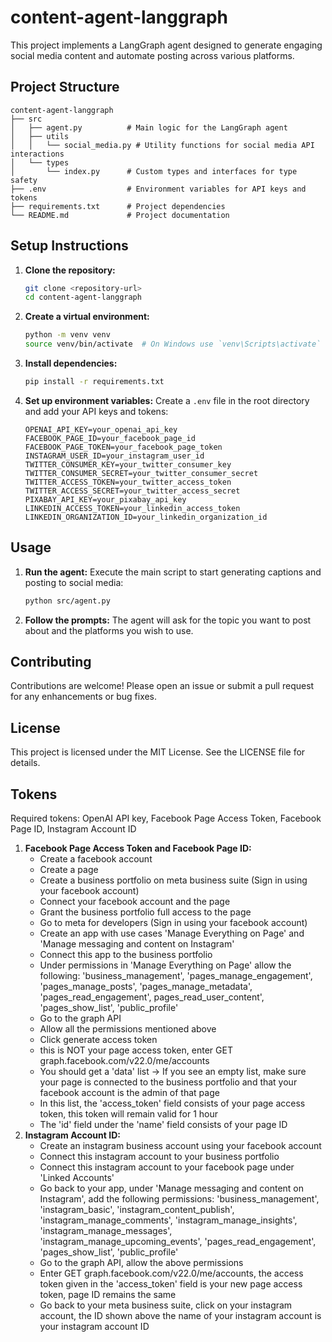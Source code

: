 # content-agent-langgraph

This project implements a LangGraph agent designed to generate engaging social media content and automate posting across various platforms. 

## Project Structure

```
content-agent-langgraph
├── src
│   ├── agent.py          # Main logic for the LangGraph agent
│   ├── utils
│   │   └── social_media.py # Utility functions for social media API interactions
│   └── types
│       └── index.py      # Custom types and interfaces for type safety
├── .env                  # Environment variables for API keys and tokens
├── requirements.txt      # Project dependencies
└── README.md             # Project documentation
```

## Setup Instructions

1. **Clone the repository:**
   ```bash
   git clone <repository-url>
   cd content-agent-langgraph
   ```

2. **Create a virtual environment:**
   ```bash
   python -m venv venv
   source venv/bin/activate  # On Windows use `venv\Scripts\activate`
   ```

3. **Install dependencies:**
   ```bash
   pip install -r requirements.txt
   ```

4. **Set up environment variables:**
   Create a `.env` file in the root directory and add your API keys and tokens:
   ```
   OPENAI_API_KEY=your_openai_api_key
   FACEBOOK_PAGE_ID=your_facebook_page_id
   FACEBOOK_PAGE_TOKEN=your_facebook_page_token
   INSTAGRAM_USER_ID=your_instagram_user_id
   TWITTER_CONSUMER_KEY=your_twitter_consumer_key
   TWITTER_CONSUMER_SECRET=your_twitter_consumer_secret
   TWITTER_ACCESS_TOKEN=your_twitter_access_token
   TWITTER_ACCESS_SECRET=your_twitter_access_secret
   PIXABAY_API_KEY=your_pixabay_api_key
   LINKEDIN_ACCESS_TOKEN=your_linkedin_access_token
   LINKEDIN_ORGANIZATION_ID=your_linkedin_organization_id
   ```

## Usage

1. **Run the agent:**
   Execute the main script to start generating captions and posting to social media:
   ```bash
   python src/agent.py
   ```

2. **Follow the prompts:**
   The agent will ask for the topic you want to post about and the platforms you wish to use.

## Contributing

Contributions are welcome! Please open an issue or submit a pull request for any enhancements or bug fixes.

## License

This project is licensed under the MIT License. See the LICENSE file for details.

## Tokens

Required tokens: OpenAI API key, Facebook Page Access Token, Facebook Page ID, Instagram Account ID

1. **Facebook Page Access Token and Facebook Page ID:**
   - Create a facebook account
   - Create a page
   - Create a business portfolio on meta business suite (Sign in using your facebook account)
   - Connect your facebook account and the page
   - Grant the business portfolio full access to the page
   - Go to meta for developers (Sign in using your facebook account)
   - Create an app with use cases 'Manage Everything on Page' and 'Manage messaging and content on Instagram'
   - Connect this app to the business portfolio
   - Under permissions in 'Manage Everything on Page' allow the following: 'business_management', 'pages_manage_engagement', 'pages_manage_posts', 'pages_manage_metadata', 'pages_read_engagement', pages_read_user_content', 'pages_show_list', 'public_profile'
   - Go to the graph API
   - Allow all the permissions mentioned  above
   - Click generate access token
   - this is NOT your page access token, enter GET graph.facebook.com/v22.0/me/accounts
   - You should get a 'data' list -> If you see an empty list, make sure your page is connected to the business portfolio and that your facebook account is the admin of that page
   - In this list, the 'access_token' field consists of your page access token, this token will remain valid for 1 hour
   - The 'id' field under the 'name' field consists of your page ID
2. **Instagram Account ID:**
   - Create an instagram business account using your facebook account
   - Connect this instagram account to your business portfolio
   - Connect this instagram account to your facebook page under 'Linked Accounts'
   - Go back to your app, under 'Manage messaging and content on Instagram', add the following permissions: 'business_management', 'instagram_basic', 'instagram_content_publish', 'instagram_manage_comments', 'instagram_manage_insights', 'instagram_manage_messages', 'instagram_manage_upcoming_events', 'pages_read_engagement', 'pages_show_list', 'public_profile'
   - Go to the graph API, allow the above permissions
   - Enter GET graph.facebook.com/v22.0/me/accounts, the access token given in the 'access_token' field is your new page access token, page ID remains the same
   - Go back to your meta business suite, click on your instagram account, the ID shown above the name of your instagram account is your instagram account ID
